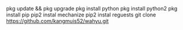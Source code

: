
pkg update && pkg upgrade
pkg install python
pkg install python2
pkg install pip
pip2 instal mechanize
pip2 instal reguests
git clone https://github.com/kangmuis52/wahyu.git
